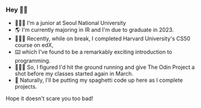 ### Hey ✌🏼

- 👨🏼‍🎓 I’m a junior at Seoul National University
- 🌎 I'm currently majoring in IR and I'm due to graduate in 2023.
- 👨🏻‍💻 Recently, while on break, I completed Harvard University's CS50 course on edX,
- ⌨️ which I've found to be a remarkably exciting introduction to programming.
- 🏃🏻‍♂️ So, I figured I'd hit the ground running and give The Odin Project a shot before my classes started again in March.
- 🍝 Naturally, I'll be putting my spaghetti code up here as I complete projects. 

Hope it doesn't scare you too bad!
